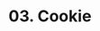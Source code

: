 # 03. Cookie

<show-structure for="procedure" />

<procedure title="Set-Cookie">
    <code-block src="/Language/javascript/frameworks/NodeJs/02_server/01_http/04_cookie&amp;session/01_intro/cookie.js" lang="javascript"/>
</procedure>

<procedure title="Cookie">
    <code-block src="/Language/javascript/frameworks/NodeJs/02_server/01_http/04_cookie&amp;session/02_cookie/cookie.html" lang="html"/>
    <code-block src="/Language/javascript/frameworks/NodeJs/02_server/01_http/04_cookie&amp;session/02_cookie/cookie.js" lang="javascript"/>
</procedure>

